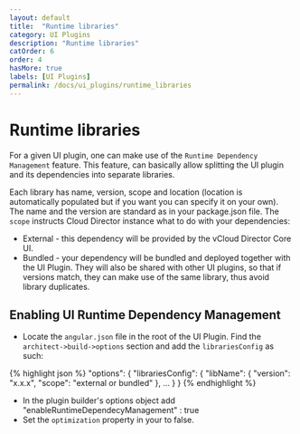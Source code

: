 ```yaml
---
layout: default
title:  "Runtime libraries"
category: UI Plugins
description: "Runtime libraries"
catOrder: 6
order: 4
hasMore: true
labels: [UI Plugins]
permalink: /docs/ui_plugins/runtime_libraries
---
```

# Runtime libraries
For a given UI plugin, one can make use of the `Runtime Dependency Management` feature. This feature, can basically allow 
splitting the UI plugin and its dependencies into separate libraries.

Each library has name, version, scope and location (location is automatically populated but if you want you can specify it on your own). 
The name and the version are standard as in your package.json file.
The `scope` instructs Cloud Director instance what to do with your dependencies:
- External - this dependency will be provided by the vCloud Director Core UI.
- Bundled - your dependency will be bundled and deployed together with the UI Plugin. They will also be shared with other UI 
plugins, so that if versions match, they can make use of the same library, thus avoid library duplicates. 

## Enabling UI Runtime Dependency Management
- Locate the `angular.json` file in the root of the UI Plugin. Find the `architect->build->options` section and add the `librariesConfig` as such:

{% highlight json %}
"options": {
    "librariesConfig": {
        "libName": {
            "version": "x.x.x",
            "scope": "external or bundled"
          },
          ...
    }
}
{% endhighlight %}

- In the plugin builder's options object add "enableRuntimeDependecyManagement" : true
- Set the `optimization` property in your to false.
